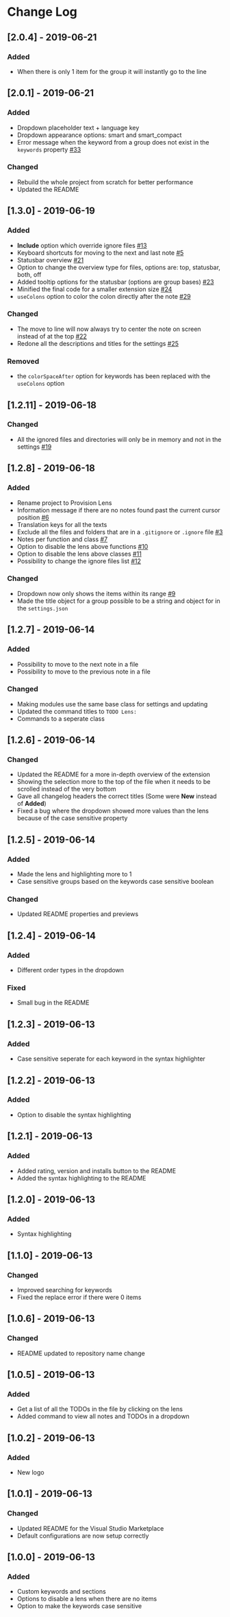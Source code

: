 # Change Log

## [2.0.4] - 2019-06-21
### Added
- When there is only 1 item for the group it will instantly go to the line

## [2.0.1] - 2019-06-21
### Added
- Dropdown placeholder text + language key
- Dropdown appearance options: smart and smart_compact
- Error message when the keyword from a group does not exist in the `keywords` property [#33](https://gitlab.com/fooxly/vscode-provision-lens/issues/33)

### Changed
- Rebuild the whole project from scratch for better performance
- Updated the README

## [1.3.0] - 2019-06-19
### Added
- **Include** option which override ignore files [#13](https://gitlab.com/fooxly/vscode-provision-lens/issues/13)
- Keyboard shortcuts for moving to the next and last note [#5](https://gitlab.com/fooxly/vscode-provision-lens/issues/5)
- Statusbar overview [#21](https://gitlab.com/fooxly/vscode-provision-lens/issues/21)
- Option to change the overview type for files, options are: top, statusbar, both, off
- Added tooltip options for the statusbar (options are group bases) [#23](https://gitlab.com/fooxly/vscode-provision-lens/issues/23)
- Minified the final code for a smaller extension size [#24](https://gitlab.com/fooxly/vscode-provision-lens/issues/24)
- `useColons` option to color the colon directly after the note [#29](https://gitlab.com/fooxly/vscode-provision-lens/issues/29)

### Changed
- The move to line will now always try to center the note on screen instead of at the top [#22](https://gitlab.com/fooxly/vscode-provision-lens/issues/22)
- Redone all the descriptions and titles for the settings [#25](https://gitlab.com/fooxly/vscode-provision-lens/issues/25)

### Removed
- the `colorSpaceAfter` option for keywords has been replaced with the `useColons` option

## [1.2.11] - 2019-06-18
### Changed
- All the ignored files and directories will only be in memory and not in the settings [#19](https://gitlab.com/fooxly/vscode-provision-lens/issues/19)

## [1.2.8] - 2019-06-18
### Added
- Rename project to Provision Lens
- Information message if there are no notes found past the current cursor position [#6](https://gitlab.com/fooxly/vscode-provision-lens/issues/6)
- Translation keys for all the texts
- Exclude all the files and folders that are in a `.gitignore` or `.ignore` file [#3](https://gitlab.com/fooxly/vscode-provision-lens/issues/3)
- Notes per function and class [#7](https://gitlab.com/fooxly/vscode-provision-lens/issues/7)
- Option to disable the lens above functions [#10](https://gitlab.com/fooxly/vscode-provision-lens/issues/10)
- Option to disable the lens above classes [#11](https://gitlab.com/fooxly/vscode-provision-lens/issues/11)
- Possibility to change the ignore files list [#12](https://gitlab.com/fooxly/vscode-provision-lens/issues/12)

### Changed
- Dropdown now only shows the items within its range [#9](https://gitlab.com/fooxly/vscode-provision-lens/issues/9)
- Made the title object for a group possible to be a string and object for in the `settings.json`

## [1.2.7] - 2019-06-14
### Added
- Possibility to move to the next note in a file
- Possibility to move to the previous note in a file

### Changed
- Making modules use the same base class for settings and updating
- Updated the command titles to `TODO Lens:`
- Commands to a seperate class

## [1.2.6] - 2019-06-14
### Changed
- Updated the README for a more in-depth overview of the extension
- Showing the selection more to the top of the file when it needs to be scrolled instead of the very bottom
- Gave all changelog headers the correct titles (Some were **New** instead of **Added**)
- Fixed a bug where the dropdown showed more values than the lens because of the case sensitive property

## [1.2.5] - 2019-06-14
### Added
- Made the lens and highlighting more to 1
- Case sensitive groups based on the keywords case sensitive boolean

### Changed
- Updated README properties and previews

## [1.2.4] - 2019-06-14
### Added
- Different order types in the dropdown

### Fixed
- Small bug in the README

## [1.2.3] - 2019-06-13
### Added
- Case sensitive seperate for each keyword in the syntax highlighter

## [1.2.2] - 2019-06-13
### Added
- Option to disable the syntax highlighting

## [1.2.1] - 2019-06-13
### Added
- Added rating, version and installs button to the README
- Added the syntax highlighting to the README

## [1.2.0] - 2019-06-13
### Added
- Syntax highlighting

## [1.1.0] - 2019-06-13
### Changed
- Improved searching for keywords
- Fixed the replace error if there were 0 items

## [1.0.6] - 2019-06-13
### Changed
- README updated to repository name change

## [1.0.5] - 2019-06-13
### Added
- Get a list of all the TODOs in the file by clicking on the lens
- Added command to view all notes and TODOs in a dropdown

## [1.0.2] - 2019-06-13
### Added
- New logo

## [1.0.1] - 2019-06-13
### Changed
- Updated README for the Visual Studio Marketplace
- Default configurations are now setup correctly

## [1.0.0] - 2019-06-13
### Added
- Custom keywords and sections
- Options to disable a lens when there are no items
- Option to make the keywords case sensitive
